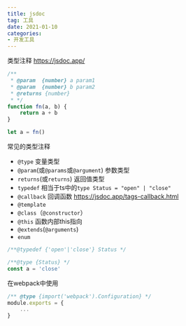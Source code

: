 ```yaml
---
title: jsdoc
tag: 工具
date: 2021-01-10
categories: 
- 开发工具
---
```

类型注释  https://jsdoc.app/
```js
/**
 * @param  {number} a param1
 * @param  {number} b param2
 * @returns {number} 
 * */
function fn(a, b) {
    return a + b
}

let a = fn()
```

常见的类型注释
* `@type`  变量类型
* `@param`(或`@params`或`@argument`) 参数类型
* `returns`(或`returns`) 返回值类型
* `typedef` 相当于ts中的`type Status = "open" | "close"`
* `@callback` 回调函数  https://jsdoc.app/tags-callback.html
* `@template`
* `@class`（`@constructor`）
* `@this`  函数内部this指向
* `@extends`(`@arguments`)
* `enum`

```js
/**@typedef {'open'|'close'} Status */

/**@type {Status} */
const a = 'close'
```

在webpack中使用
```js
/** @type {import('webpack').Configuration} */
module.exports = {
    ...
}
```